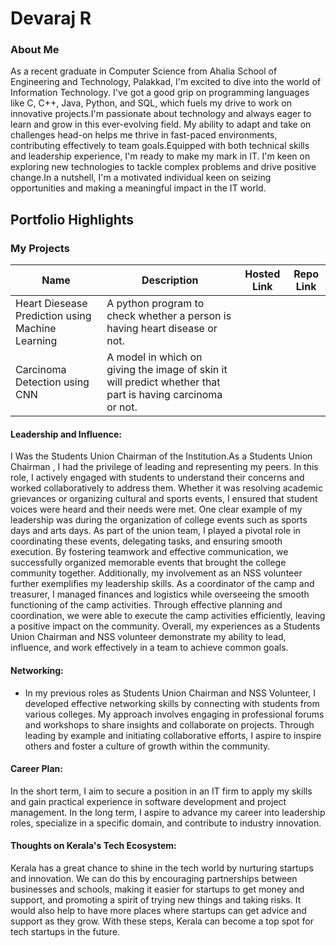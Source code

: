 # Devaraj R 

### About Me

As a recent graduate in Computer Science from Ahalia School of Engineering and Technology, Palakkad, I'm excited to dive into the world of Information Technology. I've got a good grip on programming languages like C, C++, Java, Python, and SQL, which fuels my drive to work on innovative projects.I'm passionate about technology and always eager to learn and grow in this ever-evolving field. My ability to adapt and take on challenges head-on helps me thrive in fast-paced environments, contributing effectively to team goals.Equipped with both technical skills and leadership experience, I'm ready to make my mark in IT. I'm keen on exploring new technologies to tackle complex problems and drive positive change.In a nutshell, I'm a motivated individual keen on seizing opportunities and making a meaningful impact in the IT world.


## Portfolio Highlights

### My Projects

| Name                | Description                                                                | Hosted Link                              | Repo Link                   
|---------------------|---------------------------------------------------------------------------|------------------------------------------|----------------------------------------------------------------|
| Heart Diesease Prediction using Machine Learning|  A python program to check whether a person is having heart disease or not.                                          | 
| Carcinoma Detection using CNN| A model in which on giving the image of skin it will predict whether that part is having carcinoma or not.                                 

#### Leadership and Influence:

I Was the Students Union Chairman of the Institution.As a Students Union Chairman , I had the privilege of leading and representing my peers. In this role, I actively engaged with students to understand their concerns and worked collaboratively to address them. Whether it was resolving academic grievances or organizing cultural and sports events, I ensured that student voices were heard and their needs were met.
One clear example of my leadership was during the organization of college events such as sports days and arts days. As part of the union team, I played a pivotal role in coordinating these events, delegating tasks, and ensuring smooth execution. By fostering teamwork and effective communication, we successfully organized memorable events that brought the college community together.
Additionally, my involvement as an NSS volunteer further exemplifies my leadership skills. As a coordinator of the camp and treasurer, I managed finances and logistics while overseeing the smooth functioning of the camp activities. Through effective planning and coordination, we were able to execute the camp activities efficiently, leaving a positive impact on the community.
Overall, my experiences as a Students Union Chairman and NSS volunteer demonstrate my ability to lead, influence, and work effectively in a team to achieve common goals.

#### Networking:

- In my previous roles as Students Union Chairman and NSS Volunteer, I developed effective networking skills by connecting with students from various colleges. My approach involves engaging in professional forums and workshops to share insights and collaborate on projects. Through leading by example and initiating collaborative efforts, I aspire to inspire others and foster a culture of growth within the community.

#### Career Plan:

In the short term, I aim to secure a position in an IT firm to apply my skills and gain practical experience in software development and project management.
In the long term, I aspire to advance my career into leadership roles, specialize in a specific domain, and contribute to industry innovation.

#### Thoughts on Kerala's Tech Ecosystem:

Kerala has a great chance to shine in the tech world by nurturing startups and innovation. We can do this by encouraging partnerships between businesses and schools, making it easier for startups to get money and support, and promoting a spirit of trying new things and taking risks. It would also help to have more places where startups can get advice and support as they grow. With these steps, Kerala can become a top spot for tech startups in the future.
